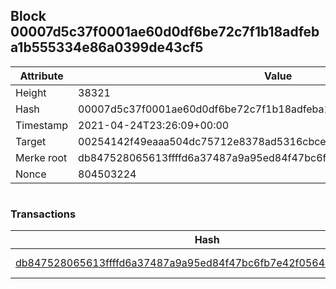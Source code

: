 ## Block 00007d5c37f0001ae60d0df6be72c7f1b18adfeba1b555334e86a0399de43cf5

Attribute | Value
--- | ---
Height | 38321
Hash | 00007d5c37f0001ae60d0df6be72c7f1b18adfeba1b555334e86a0399de43cf5
Timestamp | 2021-04-24T23:26:09+00:00
Target | 00254142f49eaaa504dc75712e8378ad5316cbcead634704b3734b6271167cc4
Merke root | db847528065613ffffd6a37487a9a95ed84f47bc6fb7e42f05644e469067f2b1
Nonce | 804503224

```

```

### Transactions

Hash | Amount
--- | ---
[db847528065613ffffd6a37487a9a95ed84f47bc6fb7e42f05644e469067f2b1](db847528065613ffffd6a37487a9a95ed84f47bc6fb7e42f05644e469067f2b1.md) | 10.00000000 SKEPTI 
